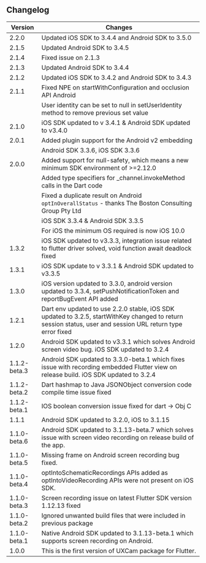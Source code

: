 ## Changelog
Version         | Changes
----------      | ----------
2.2.0	 		| Updated iOS SDK to 3.4.4 and Android SDK to 3.5.0
2.1.5			| Updated Android SDK to 3.4.5
2.1.4           | Fixed issue on 2.1.3
2.1.3           | Updated Android SDK to 3.4.4
2.1.2			| Updated iOS SDK to 3.4.2 and Android SDK to 3.4.3
2.1.1           | Fixed NPE on startWithConfiguration and occlusion API Android
                | User identity can be set to null in setUserIdentity method to remove previous set value
2.1.0           | iOS SDK updated to v 3.4.1 & Android SDK updated to v3.4.0
2.0.1			| Added plugin support for the Android v2 embedding
				| Android SDK 3.3.6, iOS SDK 3.3.6
2.0.0			| Added support for null-safety, which means a new minimum SDK environment of >=2.12.0
				| Added type specifiers for _channel.invokeMethod calls in the Dart code
				| Fixed a duplicate result on Android `optInOverallStatus` - thanks The Boston Consulting Group Pty Ltd
				| iOS SDK 3.3.4 & Android SDK 3.3.5
				| For iOS the minimum OS required is now iOS 10.0
1.3.2           | iOS SDK updated to v3.3.3, integration issue related to flutter driver solved, void function await deadlock fixed
1.3.1           | iOS SDK update to v 3.3.1 & Android SDK updated to v3.3.5
1.3.0           | iOS version updated to 3.3.0, android version updated to 3.3.4, setPushNotificationToken and reportBugEvent API added
1.2.1           | Dart env updated to use 2.2.0 stable, iOS SDK updated to 3.2.5, startWithKey changed to return session status, user and session URL return type error fixed
1.2.0           | Android SDK updated to v3.3.1 which solves Android screen video bug. iOS SDK updated to 3.2.4
1.1.2-beta.3    | Android SDK updated to 3.3.0-beta.1 which fixes issue with recording embedded Flutter view on release build. iOS SDK updated to 3.2.4
1.1.2-beta.2    | Dart hashmap to Java JSONObject conversion code compile time issue fixed  
1.1.2-beta.1    | IOS boolean conversion issue fixed for dart -> Obj C
1.1.1           | Android SDK updated to 3.2.0, iOS to 3.1.15
1.1.0-beta.6	| Android SDK updated to 3.1.13-beta.7 which solves issue with screen video recording on release build of the app.
1.1.0-beta.5	| Missing frame on Android screen recording bug fixed.
1.1.0-beta.4	| optIntoSchematicRecordings APIs added as optIntoVideoRecording APIs were not present on iOS SDK.
1.1.0-beta.3	| Screen recording issue on latest Flutter SDK version 1.12.13 fixed
1.1.0-beta.2	| Ignored unwanted build files that were included in previous package
1.1.0-beta.1	| Native Android SDK updated to 3.1.13-beta.1 which supports screen recording on Android.
1.0.0	        | This is the first version of UXCam package for Flutter.

